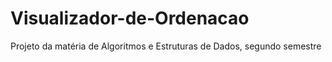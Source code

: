 # Visualizador-de-Ordenacao
Projeto da matéria de Algoritmos e Estruturas de Dados, segundo semestre

